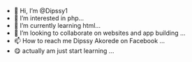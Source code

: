 - 👋 Hi, I’m @Dipssy1
- 👀 I’m interested in php...
- 🌱 I’m currently learning html...
- 💞️ I’m looking to collaborate on websites and app building ...
- 📫 How to reach me  Dipssy Akorede on Facebook ...
- 😋 actually am just start learning ...

<!---
Dipssy1/Dipssy1 is a ✨ special ✨ repository because its `README.md` (this file) appears on your GitHub profile.
You can click the Preview link to take a look at your changes.
--->
